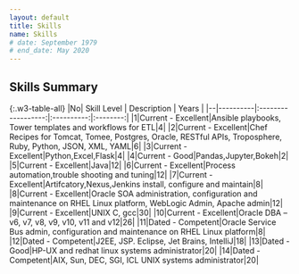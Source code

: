 ```yaml
---
layout: default
title: Skills
name: Skills
# date: September 1979
# end_date: May 2020
---
```

## Skills Summary

{:.w3-table-all}
|No|  Skill Level |    Description    |    Years    |
|--|----------|:------------------:|:----------:|:--------:|
|1|Current - Excellent|Ansible playbooks, Tower templates and workflows for ETL|4|
|2|Current - Excellent|Chef Recipes for Tomcat, Tomee, Postgres, Oracle, RESTful APIs, Troposphere, Ruby, Python, JSON, XML, YAML|6|
|3|Current - Excellent|Python,Excel,Flask|4|
|4|Current - Good|Pandas,Jupyter,Bokeh|2|
|5|Current - Excellent|Java|12|
|6|Current - Excellent|Process automation,trouble shooting and tuning|12|
|7|Current - Excellent|Artifcatory,Nexus,Jenkins install, configure and maintain|8|
|8|Current - Excellent|Oracle SOA administration, configuration and maintenance on RHEL Linux platform, WebLogic Admin, Apache admin|12|
|9|Current - Excellent|UNIX C, gcc|30|
|10|Current - Excellent|Oracle DBA – v6, v7, v8, v9, v10, v11 and v12|26|
|11|Dated - Competent|Oracle Service Bus admin, configuration and maintenance on RHEL Linux platform|8|
|12|Dated - Competent|J2EE, JSP. Eclipse, Jet Brains, IntelliJ|18|
|13|Dated - Good|HP-UX and redhat linux systems administrator|20|
|14|Dated - Competent|AIX, Sun, DEC, SGI, ICL UNIX systems administrator|20|

